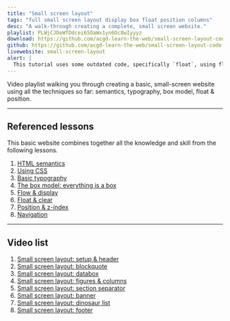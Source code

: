 ```yaml
---
title: "Small screen layout"
tags: "full small screen layout display box float position columns"
desc: "A walk-through creating a complete, small screen website."
playlist: PLWjCJDeWfDdcei65OaWx1yn6Oc8wIyyyz
download: https://github.com/acgd-learn-the-web/small-screen-layout-code/archive/gh-pages.zip
github: https://github.com/acgd-learn-the-web/small-screen-layout-code
livewebsite: small-screen-layout
alert: |
  This tutorial uses some outdated code, specifically `float`, using flexbox or grids would be a better, more up-to-date solution to the layouts.
---
```


Video playlist walking you through creating a basic, small-screen website using all the techniques so far: semantics, typography, box model, float & position.

---

## Referenced lessons

This basic website combines together all the knowledge and skill from the following lessons.

1. [HTML semantics](/topics/html-semantics/)
2. [Using CSS](/topics/using-css/)
3. [Basic typography](/topics/basic-typography/)
4. [The box model: everything is a box](/topics/box-model/)
5. [Flow & display](/topics/flow-display/)
6. [Float & clear](/topics/float-clear/)
7. [Position & z-index](/topics/position-zindex/)
8. [Navigation](/topics/navigation/)

---

## Video list

1. [Small screen layout: setup & header](https://www.youtube.com/watch?v=2piHhnTZUhA&list=PLWjCJDeWfDdcei65OaWx1yn6Oc8wIyyyz&index=1)
2. [Small screen layout: blockquote](https://www.youtube.com/watch?v=VGmC7KSps98&list=PLWjCJDeWfDdcei65OaWx1yn6Oc8wIyyyz&index=2)
3. [Small screen layout: databox](https://www.youtube.com/watch?v=XZ4rfPlnQ9w&list=PLWjCJDeWfDdcei65OaWx1yn6Oc8wIyyyz&index=3)
4. [Small screen layout: figures & columns](https://www.youtube.com/watch?v=CQrnKzOCVGU&list=PLWjCJDeWfDdcei65OaWx1yn6Oc8wIyyyz&index=4)
5. [Small screen layout: section separator](https://www.youtube.com/watch?v=bukwC4fgrqI&list=PLWjCJDeWfDdcei65OaWx1yn6Oc8wIyyyz&index=5)
6. [Small screen layout: banner](https://www.youtube.com/watch?v=DKTk3tZ2wKM&list=PLWjCJDeWfDdcei65OaWx1yn6Oc8wIyyyz&index=6)
7. [Small screen layout: dinosaur list](https://www.youtube.com/watch?v=JDANe9Dlbfo&list=PLWjCJDeWfDdcei65OaWx1yn6Oc8wIyyyz&index=7)
8. [Small screen layout: footer](https://www.youtube.com/watch?v=-UCPO7iB564&index=8&list=PLWjCJDeWfDdcei65OaWx1yn6Oc8wIyyyz)
